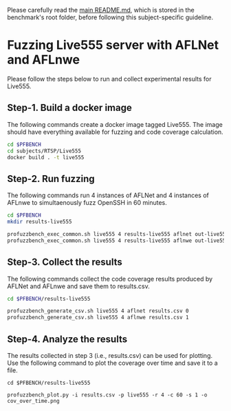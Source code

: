 Please carefully read the [main README.md](../../../README.md), which is stored in the benchmark's root folder, before following this subject-specific guideline.

# Fuzzing Live555 server with AFLNet and AFLnwe
Please follow the steps below to run and collect experimental results for Live555.

## Step-1. Build a docker image
The following commands create a docker image tagged Live555. The image should have everything available for fuzzing and code coverage calculation.

```bash
cd $PFBENCH
cd subjects/RTSP/Live555
docker build . -t live555
```

## Step-2. Run fuzzing
The following commands run 4 instances of AFLNet and 4 instances of AFLnwe to simultaenously fuzz OpenSSH in 60 minutes.

```bash
cd $PFBENCH
mkdir results-live555

profuzzbench_exec_common.sh live555 4 results-live555 aflnet out-live555-aflnet "-P RTSP -D 10000 -q 3 -s 3 -E -K -R -m none" 3600 5 &
profuzzbench_exec_common.sh live555 4 results-live555 aflnwe out-live555-aflnwe "-D 10000 -K" 3600 5
```

## Step-3. Collect the results
The following commands collect the  code coverage results produced by AFLNet and AFLnwe and save them to results.csv.

```bash
cd $PFBENCH/results-live555

profuzzbench_generate_csv.sh live555 4 aflnet results.csv 0
profuzzbench_generate_csv.sh live555 4 aflnwe results.csv 1
```

## Step-4. Analyze the results
The results collected in step 3 (i.e., results.csv) can be used for plotting. Use the following command to plot the coverage over time and save it to a file.

```
cd $PFBENCH/results-live555

profuzzbench_plot.py -i results.csv -p live555 -r 4 -c 60 -s 1 -o cov_over_time.png
```
